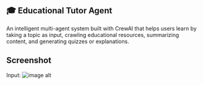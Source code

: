 ## 🎓 Educational Tutor Agent
An intelligent multi-agent system built with CrewAI that helps users learn by taking a topic as input, 
crawling educational resources, summarizing content, and generating quizzes or explanations.

## Screenshot
Input:
![image alt]()







